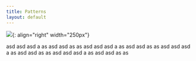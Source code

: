 ```yaml
---
title: Patterns
layout: default
---
```


![](https://laracasts.com/images/series/2018/pngs/design-patterns-in-php.png){: align="right" width="250px"}

asd asd asd a as asd asd as as
asd asd asd a as asd asd as as
asd asd asd a as asd asd as as
asd asd asd a as asd asd as as

